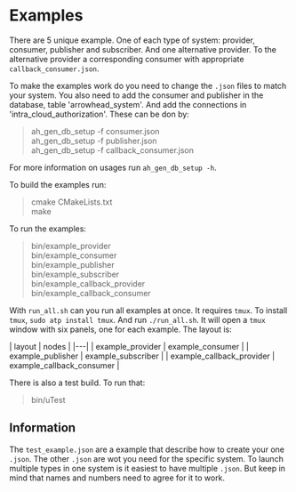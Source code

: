 # Examples

There are 5 unique example.
One of each type of system: provider, consumer, publisher and subscriber.
And one alternative provider.
To the alternative provider a corresponding consumer with appropriate
`callback_consumer.json`.


To make the examples work do you need to change the `.json` files to match your
system.
You also need to add the consumer and publisher in the database, table
'arrowhead_system'.
And add the connections in 'intra_cloud_authorization'.
These can be don by:

> ah_gen_db_setup -f consumer.json  
> ah_gen_db_setup -f publisher.json  
> ah_gen_db_setup -f callback_consumer.json

For more information on usages run `ah_gen_db_setup -h`.

To build the examples run:

> cmake CMakeLists.txt  
> make  

To run the examples:

> bin/example_provider  
> bin/example_consumer  
> bin/example_publisher  
> bin/example_subscriber  
> bin/example_callback_provider  
> bin/example_callback_consumer

With `run_all.sh` can you run all examples at once.
It requires `tmux`.
To install `tmux`, `sudo atp install tmux`.
And run `./run_all.sh`.
It will open a `tmux` window with six panels, one for each example.
The layout is:

| layout | nodes |
|---|
| example_provider | example_consumer |
| example_publisher | example_subscriber |
| example_callback_provider | example_callback_consumer |

There is also a test build.
To run that:

> bin/uTest 

## Information
The `test_example.json` are a example that describe how to create your one
`.json`.
The other `.json` are wot you need for the specific system.
To launch multiple types in one system is it easiest to have multiple
`.json`.
But keep in mind that names and numbers need to agree for it to work.
